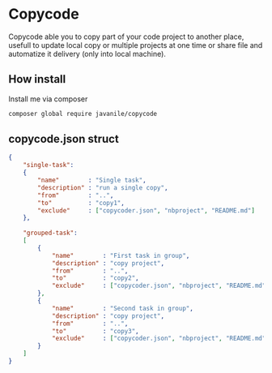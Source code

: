 # Copycode

Copycode able you to copy part of your code project to another place, usefull to update local copy or multiple projects at one time or share file and automatize it delivery (only into local machine).

## How install

Install me via composer

```bash
composer global require javanile/copycode
```

## copycode.json struct

```json
{
    "single-task": 
    {           
        "name"        : "Single task",
        "description" : "run a single copy",
        "from"        : "..",
        "to"          : "copy1",
        "exclude"     : ["copycoder.json", "nbproject", "README.md"]
    }, 
    
    "grouped-task": 
    [
        {           
            "name"        : "First task in group",
            "description" : "copy project",
            "from"        : "..",
            "to"          : "copy2",
            "exclude"     : ["copycoder.json", "nbproject", "README.md"]
        },
        {           
            "name"        : "Second task in group",
            "description" : "copy project",
            "from"        : "..",
            "to"          : "copy3",
            "exclude"     : ["copycoder.json", "nbproject", "README.md"]
        }   
    ] 
}
```

